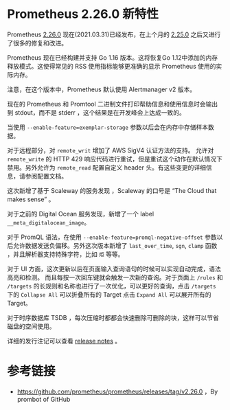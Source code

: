 # Prometheus 2.26.0 新特性

Prometheus [2.26.0](https://github.com/prometheus/prometheus/releases/tag/v2.26.0) 现在(2021.03.31)已经发布，在上个月的 [2.25.0](http://erdong.site/Prometheus/New-Features/New-Features-in-Prometheus-2-25-0.html) 之后又进行了很多的修复和改进。

Prometheus 现在已经构建并支持 Go 1.16 版本。这将恢复Go 1.12中添加的内存释放模式。这使得常见的 RSS 使用指标能够更准确的显示 Prometheus 使用的实际内存。

注意，在这个版本中，Prometheus 默认使用 Alertmanager v2 版本。

现在的 Prometheus 和 Promtool  二进制文件打印帮助信息和使用信息时会输出到 stdout，而不是 stderr ，这个结果是在开发峰会上达成一致的。

当使用 `--enable-feature=exemplar-storage` 参数以后会在内存中存储样本数据。

对于远程部分，对 `remote_writ` 增加了 AWS SigV4 认证方法的支持。 允许对`remote_write` 的 HTTP 429 响应代码进行重试，但是重试这个动作在默认情况下禁用。另外允许为 `remote_read` 配置自定义 header 头。有这些变更的详细信息，请参阅配置文档。

这次新增了基于 Scaleway 的服务发现 ，Scaleway 的口号是 “The Cloud that makes sense” 。

对于之前的 Digital Ocean 服务发现，新增了一个 label `__meta_digitalocean_image`。


对于 PromQL 语法，在使用 `--enable-feature=promql-negative-offset` 参数以后允许数据发送负偏移。另外这次版本新增了 `last_over_time`, `sgn`, `clamp` 函数 ，并且解析器支持特殊字符，比如 `炬` 等等。

对于 UI 方面，这次更新以后在页面输入查询语句的时候可以实现自动完成，语法高亮和检测。 而且每按一次回车键就会触发一次新的查询。对于页面上 `/rules` 和 `/targets` 的长规则和名称也进行了一次优化，可以更好的查询，点击 `/targets` 下的 `Collapse All` 可以折叠所有的 Target 点击 `Expand All` 可以展开所有的 Target。

对于时序数据库 TSDB ，每次压缩时都都会快速删除可删除的块，这样可以节省磁盘的空间使用。

详细的发行注记可以查看 [release notes](https://github.com/prometheus/prometheus/releases/tag/v2.26.0) 。





# 参考链接

* https://github.com/prometheus/prometheus/releases/tag/v2.26.0 ，By prombot of GitHub